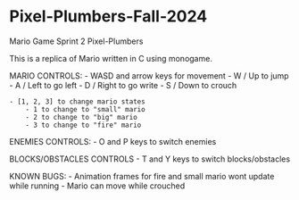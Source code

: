 # Pixel-Plumbers-Fall-2024

Mario Game 
Sprint 2
Pixel-Plumbers

This is a replica of Mario written in C using monogame. 

MARIO CONTROLS:
    - WASD and arrow keys for movement
        - W / Up to jump
        - A / Left to go left
        - D / Right to go write
        - S / Down to crouch

    - [1, 2, 3] to change mario states
        - 1 to change to "small" mario
        - 2 to change to "big" mario
        - 3 to change to "fire" mario
        
ENEMIES CONTROLS:
    - O and P keys to switch enemies

BLOCKS/OBSTACLES CONTROLS
    - T and Y keys to switch blocks/obstacles

KNOWN BUGS:
    - Animation frames for fire and small mario wont update while running
    - Mario can move while crouched
